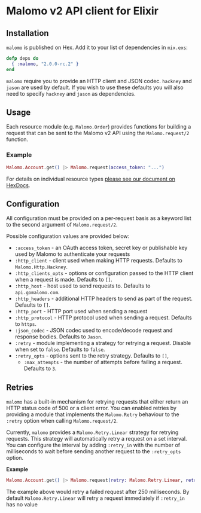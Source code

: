 # Malomo v2 API client for Elixir

## Installation

`malomo` is published on Hex. Add it to your list of dependencies in `mix.exs`:

```elixir
defp deps do
  { :malomo, "2.0.0-rc.2" }
end
```

`malomo` require you to provide an HTTP client and JSON codec. `hackney` and
`jason` are used by default. If you wish to use these defaults you will also
need to specify `hackney` and `jason` as dependencies.

## Usage

Each resource module (e.g. `Malomo.Order`) provides functions for building a
request that can be sent to the Malomo v2 API using the `Malomo.request/2`
function.

### Example

```elixir
Malomo.Account.get() |> Malomo.request(access_token: "...")
```

For details on individual resource types [please see our document on HexDocs](https://hexdocs.pm/malomo/2.0.0-rc.3/api-reference.html).

## Configuration

All configuration must be provided on a per-request basis as a keyword list to
the second argument of `Malomo.request/2`.

Possible configuration values are provided below:

* `:access_token` - an OAuth access token, secret key or publishable key used
  by Malomo to authenticate your requests
* `:http_client` - client used when making HTTP requests. Defaults to
  `Malomo.Http.Hackney`.
* `:http_clients_opts` - options or configuration passed to the HTTP client when
  a request is made. Defaults to `[]`.
* `:http_host` - host used to send requests to. Defaults to `api.gomalomo.com`.
* `:http_headers` - additional HTTP headers to send as part of the request.
  Defaults to `[]`.
* `:http_port` - HTTP port used when sending a request
* `:http_protocol` - HTTP protocol used when sending a request. Defaults to
  `https`.
* `:json_codec` - JSON codec used to encode/decode request and response bodies.
  Defaults to `Jason`.
* `:retry` - module implementing a strategy for retrying a request.
  Disable when set to `false`. Defaults to `false`.
* `:retry_opts` - options sent to the retry strategy. Defaults to `[]`,
    * `:max_attempts` - the number of attempts before failing a request.
      Defaults to `3`.

## Retries

`malomo` has a built-in mechanism for retrying requests that either return an
HTTP status code of 500 or a client error. You can enabled retries by providing
a module that implements the `Malomo.Retry` behaviour to the `:retry` option
when calling `Malomo.request/2`.

Currently, `malomo` provides a `Malomo.Retry.Linear` strategy for retrying
requests. This strategy will automatically retry a request on a set interval.
You can configure the interval by adding `:retry_in` with the number
of milliseconds to wait before sending another request to the `:retry_opts`
option.

**Example**

```elixir
Malomo.Account.get() |> Malomo.request(retry: Malomo.Retry.Linear, retry_opts: [retry_in: 250])
```

The example above would retry a failed request after 250 milliseconds. By
default `Malomo.Retry.Linear` will retry a request immediately if `:retry_in`
has no value
